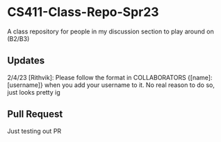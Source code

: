 # CS411-Class-Repo-Spr23
A class repository for people in my discussion section to play around on (B2/B3)

## Updates

2/4/23 [Rithvik]: Please follow the format in COLLABORATORS {[name]: [username]} when you add your username to it. No real reason to do so, just looks pretty ig

## Pull Request
Just testing out PR
